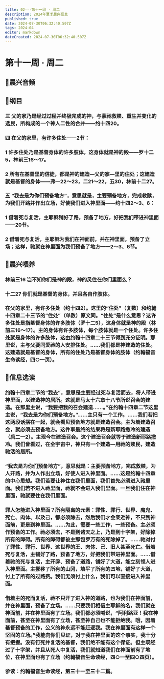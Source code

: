 ```yaml
---
title: 02---第十一周 · 周二
description: 2024年夏季晨兴信息
published: true
date: 2024-07-30T06:32:40.507Z
tags: 2024-04
editor: markdown
dateCreated: 2024-07-30T06:32:40.507Z
---
```


# 第十一周 · 周二
## 🎵晨兴音频

## 📖纲目

### 三    父的家乃是经过过程并终极完成的神，与蒙祂救赎、重生并变化的选民，所构成的一个神人二性的合并——约十四20。

### 四    在父的家里，有许多住处——2节：

### 1    许多住处乃是基督身体的许多肢体，这身体就是神的殿——罗十二5，林前三16～17。

### 2    所有在基督里的信徒，都是神的建造—父的家—里的住处；这建造就是基督的身体——弗一22～23，二21～22，五30，林前十二27。

### 五    “我去是为你们预备地方”，意思就是，主要预备地方，完成救赎，为我们开路并作出立场，好使我们进入神里面——约十四2～3、6：

### 1    借着死与复活，主耶稣铺好了路，预备了地方，好把我们带进神里面——20节。

### 2    借着死与复活，主耶稣为我们在神面前，并在神里面，预备了立场；这样，祂就在神里面为我们预备了地方——2～3、6节。

## 📖晨兴喂养

### 林前三16    岂不知你们是神的殿，神的灵住在你们里面么？

### 十二27    你们就是基督的身体，并且各自作肢体。

### 在父的家里，有许多住处（约十四2）。这里的“住处”（复数）和约翰十四章二十三节的“住处”（单数）原文同。“住处”是什么意思？这许多住处是指基督身体的许多肢体（罗十二5），这身体就是神的殿（林前三16～17）。主的身体有许多肢体，每个肢体就是一个住处。许多住处就是身体的许多肢体，这由约翰十四章二十三节得到充分证明。那里说，主与父要同爱祂的人安排住处。……我们都是神建造的住处。这建造就是基督的身体，所有的住处乃是基督身体的肢体（约翰福音生命读经，四○一页）。

## 📖信息选读

### 约翰十四章二节的“我去”，意思是主要经过死与复活而去，将人带进神里面，以建造神的居所。这就是马太十六章十八节所说召会的建造。在那里主说，“我要把我的召会建造……。”在约翰十四章二节这里主说，“我去是为你们预备地方。”……主只有一个工作。……我们若把这两段话摆在一起，就会看见预备地方就是建造召会。主为着建造召会，就必须去预备地方。这件事最终的结果将是新耶路撒冷的建造（启二一2）。主现今在建造召会。这个建造召会就等于建造新耶路撒冷。我们曾看过，在全宇宙中，神只有一个建造—用祂的赎民，建造祂活的居所。

### “我去是为你们预备地方”，意思就是：主要预备地方，完成救赎，为人开路，并为人作出立场，好使人进入神里面。……这是约翰十四章的中心思想。我们若要让神住在我们里面，我们首先必须进入祂里面。我们若不进入祂里面，祂就不会进入我们里面。一旦我们住在神里面，祂就要住在我们里面。

### 罪人怎能进入神里面？所有隔离的元素：罪性、罪行、世界、魔鬼、死亡、肉体、以及己，都必须除去，然后我们才会亲近神，不只到神面前，更是到神里面。……为此，需要一些工作，一些预备。主必须作预备的工作。祂必须去，不是到诸天之上，乃是到十字架，好除掉所有的障碍。所有的障碍都被主那包罗万有的死除掉了。……祂对付了罪性、罪行、世界、这世界的王、肉体、己、旧人甚至死亡。借着死与复活，主铺好了路，预备了地方，好把我们带进神里面。……借着祂的死与复活，主开辟、预备了道路，铺好了大道，能立刻领人进入神里面。主挪移了所有的山冈，填平了所有的凹地，铺好了大道，付上了所有的过路费。我们无须付上什么，我们可以直接进入神里面。

### 借着主的死而复活，祂不只开了进入神的道路，也为我们在神面前，并在神里面，预备了立场。……只要我们相信主耶稣的名，我们就在神面前，并在神里面有了立场。我们都必须喊说，“阿利路亚！我在神面前，甚至在神里面有了立场，甚至神自己也不能拒绝我。哦，因着基督预备的工作，公义的神永远不能赶逐我。我在神里面有这样一个坚固的立场。”我能向你们见证，对于我在神里面的这个事实，我十分有把握。没有钉死并复活的基督，我们绝不能有这个保证。但主既经过了十字架，并且从死人中复活，我们就知道我们在神面前有了地位，在神里面也有了立场（约翰福音生命读经，四○一至四○四页）。

### 参读：约翰福音生命读经，第三十一至三十二篇。
<!-- Google tag (gtag.js) -->
<script async src="https://www.googletagmanager.com/gtag/js?id=G-1P8709Z16T"></script>
<script>
  window.dataLayer = window.dataLayer || [];
  function gtag(){dataLayer.push(arguments);}
  gtag('js', new Date());

  gtag('config', 'G-1P8709Z16T');
</script>
